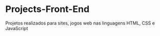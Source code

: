 # Projects-Front-End
Projetos realizados para sites, jogos web nas linguagens HTML, CSS e JavaScript
